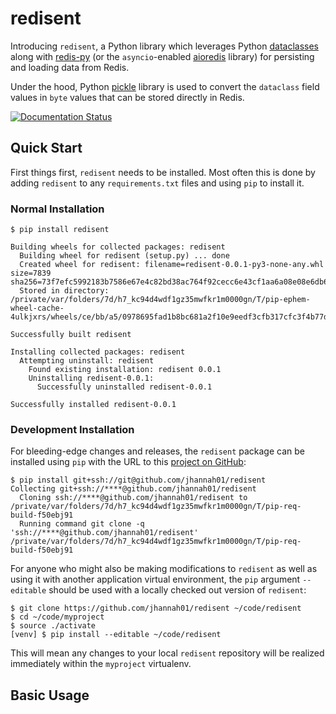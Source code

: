 # redisent
Introducing ``redisent``, a Python library which leverages Python [dataclasses](https://docs.python.org/3/library/dataclasses.html) along with [redis-py](https://github.com/andymccurdy/redis-py) (or the ``asyncio``-enabled [aioredis](https://github.com/aio-libs/aioredis) library) for persisting and loading data from Redis.

Under the hood, Python [pickle](https://docs.python.org/3/library/pickle.html) library is used to convert the ``dataclass`` field values in ``byte`` values that can be stored directly in Redis.

[![Documentation Status](https://readthedocs.org/projects/redisent/badge/?version=latest)](https://redisent.readthedocs.io/en/latest/?badge=latest)

## Quick Start

First things first, ``redisent`` needs to be installed. Most often this is done by adding ``redisent`` to any ``requirements.txt`` files and using ``pip`` to install it.

### Normal Installation

```shell
$ pip install redisent

Building wheels for collected packages: redisent
  Building wheel for redisent (setup.py) ... done
  Created wheel for redisent: filename=redisent-0.0.1-py3-none-any.whl size=7839 sha256=73f7efc5992183b7586e67e4c82bd38ac764f92cecc6e43cf1aa6a08e08e6db6
  Stored in directory: /private/var/folders/7d/h7_kc94d4wdf1gz35mwfkr1m0000gn/T/pip-ephem-wheel-cache-4ulkjxrs/wheels/ce/bb/a5/0978695fad1b8bc681a2f10e9eedf3cfb317cfc3f4b77d7bde

Successfully built redisent

Installing collected packages: redisent
  Attempting uninstall: redisent
    Found existing installation: redisent 0.0.1
    Uninstalling redisent-0.0.1:
      Successfully uninstalled redisent-0.0.1

Successfully installed redisent-0.0.1 
```

### Development Installation

For bleeding-edge changes and releases, the ``redisent`` package can be installed using ``pip`` with the URL to this [project on GitHub](https://github.com/jhannah01/redisent):

```shell
$ pip install git+ssh://git@github.com/jhannah01/redisent
Collecting git+ssh://****@github.com/jhannah01/redisent
  Cloning ssh://****@github.com/jhannah01/redisent to /private/var/folders/7d/h7_kc94d4wdf1gz35mwfkr1m0000gn/T/pip-req-build-f50ebj91
  Running command git clone -q 'ssh://****@github.com/jhannah01/redisent' /private/var/folders/7d/h7_kc94d4wdf1gz35mwfkr1m0000gn/T/pip-req-build-f50ebj91
```

For anyone who might also be making modifications to ``redisent`` as well as using it with another application virtual environment, the ``pip`` argument ``--editable`` should be used with a locally checked out version of ``redisent``:

```shell
$ git clone https://github.com/jhannah01/redisent ~/code/redisent
$ cd ~/code/myproject
$ source ./activate
[venv] $ pip install --editable ~/code/redisent
```

This will mean any changes to your local ``redisent`` repository will be realized immediately within the ``myproject`` virtualenv.

## Basic Usage

